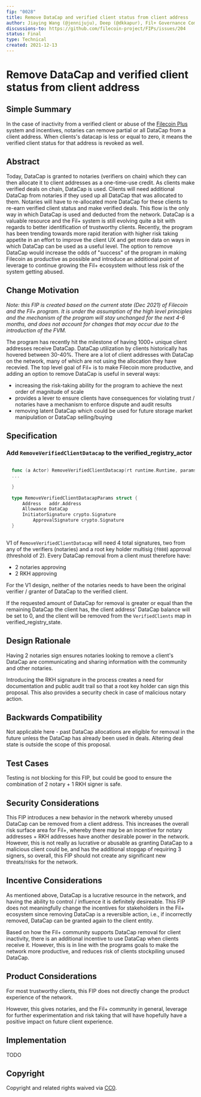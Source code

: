```yaml
---
fip: "0028"
title: Remove DataCap and verified client status from client address
author: Jiaying Wang (@jennijuju), Deep (@dkkapur), Fil+ Governance Community
discussions-to: https://github.com/filecoin-project/FIPs/issues/204
status: Final
type: Technical
created: 2021-12-13
---
```


# Remove DataCap and verified client status from client address

## Simple Summary
<!--"If you can't explain it simply, you don't understand it well enough." Provide a simplified and layman-accessible explanation of the FIP.-->
In the case of inactivity from a verified client or abuse of the [Filecoin Plus](https://docs.filecoin.io/store/filecoin-plus/) system and incentives, notaries can remove partial or all DataCap from a client address. When clients's datacap is less or equal to zero, it means the verified client status for that address is revoked as well. 

## Abstract
<!--A short (~200 word) description of the technical issue being addressed.-->
Today, DataCap is granted to notaries (verifiers on chain) which they can then allocate it to client addresses as a one-time-use credit. As clients make verified deals on chain, DataCap is used. Clients will need additional DataCap from notaries if they used up all DataCap that was allocated to them. Notaries will have to re-allocated more DataCap for these clients to re-earn verified client status and make verified deals. This flow is the only way in which DataCap is used and deducted from the network. DataCap is a valuable resource and the Fil+ system is still evolving quite a bit with regards to better identification of trustworthy clients. Recently, the program has been trending towards more rapid iteration with higher risk taking appetite in an effort to improve the client UX and get more data on ways in which DataCap can be used as a useful level. The option to remove DataCap would increase the odds of "success" of the program in making Filecoin as productive as possible and introduce an additional point of leverage to continue growing the Fil+ ecosystem without less risk of the system getting abused.

## Change Motivation
<!--The motivation is critical for FIPs that want to change the Filecoin protocol. It should clearly explain why the existing protocol specification is inadequate to address the problem that the FIP solves. FIP submissions without sufficient motivation may be rejected outright.-->

_Note: this FIP is created based on the current state (Dec 2021) of Filecoin and the Fil+ program. It is under the assumption of the high level principles and the mechanism of the program will stay unchanged for the next 4-6 months, and does not account for changes that may occur due to the introduction of the FVM._

The program has recently hit the milestone of having 1000+ unique client addresses receive DataCap. DataCap utilization by clients historically has hovered between 30-40%. There are a lot of client addresses with DataCap on the network, many of which are not using the allocation they have recevied. The top level goal of Fil+ is to make Filecoin more productive, and adding an option to remove DataCap is useful in several ways:

- increasing the risk-taking ability for the program to achieve the next order of magnitude of scale
- provides a lever to ensure clients have consequences for violating trust / notaries have a mechanism to enforce dispute and audit results
- removing latent DataCap which could be used for future storage market manipulation or DataCap selling/buying


## Specification
<!--The technical specification should describe the syntax and semantics of any new feature. The specification should be detailed enough to allow competing, interoperable implementations for any of the current Filecoin implementations. -->

### Add `RemoveVerifiedClientDatacap` to the verified_registry_actor

<TO BE REVIEWED>

```go

  func (a Actor) RemoveVerifiedClientDatacap(rt runtime.Runtime, params * RemoveVerifiedClientDatacapParams) * RemoveVerifiedClientDatacapReturn {
  ...

  }
  
  type RemoveVerifiedClientDatacapParams struct {
	  Address   addr.Address
	  Allowance DataCap
	  InitiatorSignature crypto.Signature
          ApprovalSignature crypto.Signature
  }
	
```
	
V1 of `RemoveVerifiedClientDatacap` will need 4 total signatures, two from any of the verifiers (notaries) and a root key holder multisig (`f080`) approval (threshold of 2). Every DataCap removal from a client must therefore have:

- 2 notaries approving
- 2 RKH approving

For the V1 design, neither of the notaries needs to have been the original verifier / granter of DataCap to the verified client.

If the requested amount of DataCap for removal is greater or equal than the remaining DataCap the client has, the client address' DataCap balance will be set to 0, and the client will be removed from the `VerifiedClients` map in verified_registry_state.


## Design Rationale
<!--The rationale fleshes out the specification by describing what motivated the design and why particular design decisions were made. It should describe alternate designs that were considered and related work, e.g. how the feature is supported in other languages. The rationale may also provide evidence of consensus within the community, and should discuss important objections or concerns raised during discussion.-->

Having 2 notaries sign ensures notaries looking to remove a client's DataCap are communicating and sharing information with the community and other notaries. 

Introducing the RKH signature in the process creates a need for documentation and public audit trail so that a root key holder can sign this proposal. This also provides a security check in case of malicious notary action. 


## Backwards Compatibility
<!--All FIPs that introduce backwards incompatibilities must include a section describing these incompatibilities and their severity. The FIP must explain how the author proposes to deal with these incompatibilities. FIP submissions without a sufficient backwards compatibility treatise may be rejected outright.-->

Not applicable here - past DataCap allocations are eligible for removal in the future unless the DataCap has already been used in deals. Altering deal state is outside the scope of this proposal.

## Test Cases
<!--Test cases
 for an implementation are mandatory for FIPs that are affecting consensus changes. Other FIPs can choose to include links to test cases if applicable.-->

Testing is not blocking for this FIP, but could be good to ensure the combination of 2 notary + 1 RKH signer is safe.

## Security Considerations
<!--All FIPs must contain a section that discusses the security implications/considerations relevant to the proposed change. Include information that might be important for security discussions, surfaces risks and can be used throughout the life cycle of the proposal. E.g. include security-relevant design decisions, concerns, important discussions, implementation-specific guidance and pitfalls, an outline of threats and risks and how they are being addressed. FIP submissions missing the "Security Considerations" section will be rejected. A FIP cannot proceed to status "Final" without a Security Considerations discussion deemed sufficient by the reviewers.-->

This FIP introduces a new behavior in the network whereby unused DataCap can be removed from a client address. This increases the overall risk surface area for Fil+, whereby there may be an incentive for notary addresses + RKH addresses have another desirable power in the network. However, this is not really as lucrative or abusable as granting DataCap to a malicious client could be, and has the additional stopgap of requiring 3 signers, so overall, this FIP should not create any significant new threats/risks for the network. 

## Incentive Considerations
<!--All FIPs must contain a section that discusses the incentive implications/considerations relative to the proposed change. Include information that might be important for incentive discussion. A discussion on how the proposed change will incentivize reliable and useful storage is required. FIP submissions missing the "Incentive Considerations" section will be rejected. An FIP cannot proceed to status "Final" without a Incentive Considerations discussion deemed sufficient by the reviewers.-->

As mentioned above, DataCap is a lucrative resource in the network, and having the ability to control / influence it is definitely desireable. This FIP does not meaningfully change the incentives for stakeholders in the Fil+ ecosystem since removing DataCap is a reversible action, i.e., if incorrectly removed, DataCap can be granted again to the client entity.

Based on how the Fil+ community supports DataCap removal  for client inactivity, there is an additional incentive to use DataCap when clients receive it. However, this is in line with the programs goals to make the network more productive, and reduces risk of clients stockpiling unused DataCap.

## Product Considerations
<!--All FIPs must contain a section that discusses the product implications/considerations relative to the proposed change. Include information that might be important for product discussion. A discussion on how the proposed change will enable better storage-related goods and services to be developed on Filecoin. FIP submissions missing the "Product Considerations" section will be rejected. An FIP cannot proceed to status "Final" without a Product Considerations discussion deemed sufficient by the reviewers.-->

For most trustworthy clients, this FIP does not directly change the product experience of the network. 

However, this gives notaries, and the Fil+ community in general, leverage for further experimentation and risk taking that will have hopefully have a positive impact on future client experience.

## Implementation
<!--The implementations must be completed before any core FIP is given status "Final", but it need not be completed before the FIP is accepted. While there is merit to the approach of reaching consensus on the specification and rationale before writing code, the principle of "rough consensus and running code" is still useful when it comes to resolving many discussions of API details.-->
TODO

## Copyright
Copyright and related rights waived via [CC0](https://creativecommons.org/publicdomain/zero/1.0/).
